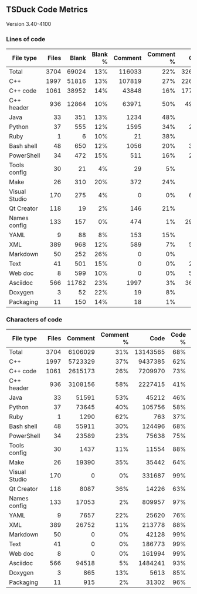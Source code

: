 ## TSDuck Code Metrics

Version 3.40-4100

### Lines of code

| File type     |     Files |     Blank |   Blank % |   Comment | Comment % |      Code |    Code % |     Total |
| ------------- | --------: | --------: | --------: | --------: | --------: | --------: | --------: | --------: |
| Total         |      3704 |     69024 |       13% |    116033 |       22% |    326307 |       63% |    511364 |
| C++           |      1997 |     51816 |       13% |    107819 |       27% |    226825 |       58% |    386460 |
| C++ code      |      1061 |     38952 |       14% |     43848 |       16% |    177264 |       68% |    260064 |
| C++ header    |       936 |     12864 |       10% |     63971 |       50% |     49561 |       39% |    126396 |
| Java          |        33 |       351 |       13% |      1234 |       48% |       981 |       38% |      2566 |
| Python        |        37 |       555 |       12% |      1595 |       34% |      2439 |       53% |      4589 |
| Ruby          |         1 |         6 |       10% |        21 |       38% |        28 |       50% |        55 |
| Bash shell    |        48 |       650 |       12% |      1056 |       20% |      3337 |       66% |      5043 |
| PowerShell    |        34 |       472 |       15% |       511 |       16% |      2081 |       67% |      3064 |
| Tools config  |        30 |        21 |        4% |        29 |        5% |       445 |       89% |       495 |
| Make          |        26 |       310 |       20% |       372 |       24% |       810 |       54% |      1492 |
| Visual Studio |       170 |       275 |        4% |         0 |        0% |      6399 |       95% |      6674 |
| Qt Creator    |       118 |        19 |        2% |       146 |       21% |       501 |       75% |       666 |
| Names config  |       133 |       157 |        0% |       474 |        1% |     29746 |       97% |     30377 |
| YAML          |         9 |        88 |        8% |       153 |       15% |       745 |       75% |       986 |
| XML           |       389 |       968 |       12% |       589 |        7% |      5993 |       79% |      7550 |
| Markdown      |        50 |       252 |       26% |         0 |        0% |       706 |       73% |       958 |
| Text          |        41 |       501 |       15% |         0 |        0% |      2825 |       84% |      3326 |
| Web doc       |         8 |       599 |       10% |         0 |        0% |      5029 |       89% |      5628 |
| Asciidoc      |       566 |     11782 |       23% |      1997 |        3% |     36419 |       72% |     50198 |
| Doxygen       |         3 |        52 |       22% |        19 |        8% |       162 |       69% |       233 |
| Packaging     |        11 |       150 |       14% |        18 |        1% |       836 |       83% |      1004 |

### Characters of code

| File type     |     Files |   Comment | Comment % |      Code |    Code % |     Total |
| ------------- | --------: | --------: | --------: | --------: | --------: | --------: |
| Total         |      3704 |   6106029 |       31% |  13143565 |       68% |  19318659 |
| C++           |      1997 |   5723329 |       37% |   9437385 |       62% |  15212530 |
| C++ code      |      1061 |   2615173 |       26% |   7209970 |       73% |   9864095 |
| C++ header    |       936 |   3108156 |       58% |   2227415 |       41% |   5348435 |
| Java          |        33 |     51591 |       53% |     45212 |       46% |     97154 |
| Python        |        37 |     73645 |       40% |    105756 |       58% |    179980 |
| Ruby          |         1 |      1290 |       62% |       763 |       37% |      2059 |
| Bash shell    |        48 |     55911 |       30% |    124496 |       68% |    181057 |
| PowerShell    |        34 |     23589 |       23% |     75638 |       75% |     99699 |
| Tools config  |        30 |      1437 |       11% |     11554 |       88% |     13012 |
| Make          |        26 |     19390 |       35% |     35442 |       64% |     55142 |
| Visual Studio |       170 |         0 |        0% |    331687 |       99% |    331978 |
| Qt Creator    |       118 |      8087 |       36% |     14226 |       63% |     22332 |
| Names config  |       133 |     17053 |        2% |    809957 |       97% |    827167 |
| YAML          |         9 |      7657 |       22% |     25620 |       76% |     33365 |
| XML           |       389 |     26752 |       11% |    213778 |       88% |    241498 |
| Markdown      |        50 |         0 |        0% |     42128 |       99% |     42380 |
| Text          |        41 |         0 |        0% |    186773 |       99% |    187275 |
| Web doc       |         8 |         0 |        0% |    161994 |       99% |    162593 |
| Asciidoc      |       566 |     94518 |        5% |   1484241 |       93% |   1590541 |
| Doxygen       |         3 |       865 |       13% |      5613 |       85% |      6530 |
| Packaging     |        11 |       915 |        2% |     31302 |       96% |     32367 |
